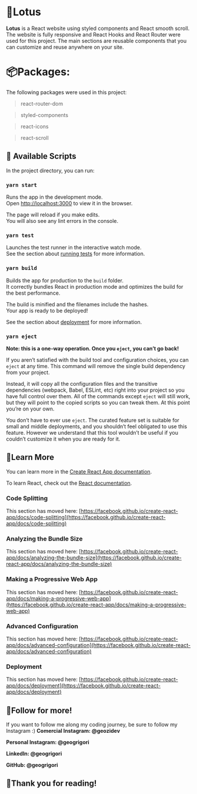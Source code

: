 # 💮Lotus

**Lotus** is a React website using styled components and React smooth scroll. The website is fully responsive and React Hooks and React Router were used for this project. The main sections are reusable components that you can customize and reuse anywhere on your site.

# 📦Packages:
The following packages were used in this project:
> react-router-dom

> styled-components

> react-icons

> react-scroll

## 📜 Available Scripts

In the project directory, you can run:

### [](https://github.com/geogrigori/react-website-smooth-scroll#yarn-start)`yarn start`

Runs the app in the development mode.  
Open  [http://localhost:3000](http://localhost:3000/)  to view it in the browser.

The page will reload if you make edits.  
You will also see any lint errors in the console.

### [](https://github.com/geogrigori/react-website-smooth-scroll#yarn-test)`yarn test`

Launches the test runner in the interactive watch mode.  
See the section about  [running tests](https://facebook.github.io/create-react-app/docs/running-tests)  for more information.

### [](https://github.com/geogrigori/react-website-smooth-scroll#yarn-build)`yarn build`

Builds the app for production to the  `build`  folder.  
It correctly bundles React in production mode and optimizes the build for the best performance.

The build is minified and the filenames include the hashes.  
Your app is ready to be deployed!

See the section about  [deployment](https://facebook.github.io/create-react-app/docs/deployment)  for more information.

### [](https://github.com/geogrigori/react-website-smooth-scroll#yarn-eject)`yarn eject`

**Note: this is a one-way operation. Once you  `eject`, you can’t go back!**

If you aren’t satisfied with the build tool and configuration choices, you can  `eject`  at any time. This command will remove the single build dependency from your project.

Instead, it will copy all the configuration files and the transitive dependencies (webpack, Babel, ESLint, etc) right into your project so you have full control over them. All of the commands except  `eject`  will still work, but they will point to the copied scripts so you can tweak them. At this point you’re on your own.

You don’t have to ever use  `eject`. The curated feature set is suitable for small and middle deployments, and you shouldn’t feel obligated to use this feature. However we understand that this tool wouldn’t be useful if you couldn’t customize it when you are ready for it.

## 📝Learn More

You can learn more in the  [Create React App documentation](https://facebook.github.io/create-react-app/docs/getting-started).

To learn React, check out the  [React documentation](https://reactjs.org/).

### [](https://github.com/geogrigori/react-website-smooth-scroll#code-splitting)Code Splitting

This section has moved here:  [https://facebook.github.io/create-react-app/docs/code-splitting](https://facebook.github.io/create-react-app/docs/code-splitting)

### [](https://github.com/geogrigori/react-website-smooth-scroll#analyzing-the-bundle-size)Analyzing the Bundle Size

This section has moved here:  [https://facebook.github.io/create-react-app/docs/analyzing-the-bundle-size](https://facebook.github.io/create-react-app/docs/analyzing-the-bundle-size)

### [](https://github.com/geogrigori/react-website-smooth-scroll#making-a-progressive-web-app)Making a Progressive Web App

This section has moved here:  [https://facebook.github.io/create-react-app/docs/making-a-progressive-web-app](https://facebook.github.io/create-react-app/docs/making-a-progressive-web-app)

### [](https://github.com/geogrigori/react-website-smooth-scroll#advanced-configuration)Advanced Configuration

This section has moved here:  [https://facebook.github.io/create-react-app/docs/advanced-configuration](https://facebook.github.io/create-react-app/docs/advanced-configuration)

### [](https://github.com/geogrigori/react-website-smooth-scroll#deployment)Deployment

This section has moved here:  [https://facebook.github.io/create-react-app/docs/deployment](https://facebook.github.io/create-react-app/docs/deployment)

## 📱Follow for more!

If you want to follow me along my coding journey, be sure to follow my Instagram :)
**Comercial Instagram:  @geozidev**

**Personal Instagram:  @geogrigori**

**LinkedIn:  @geogrigori**

**GitHub:  @geogrigori**

## 🤗Thank you for reading!
